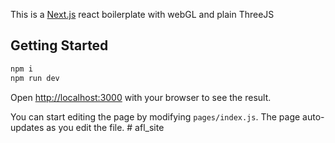 This is a [Next.js](https://nextjs.org/) react boilerplate with webGL and plain ThreeJS 


## Getting Started

```bash
npm i
npm run dev
```

Open [http://localhost:3000](http://localhost:3000) with your browser to see the result.

You can start editing the page by modifying `pages/index.js`. The page auto-updates as you edit the file.
#   a f l _ s i t e  
 
